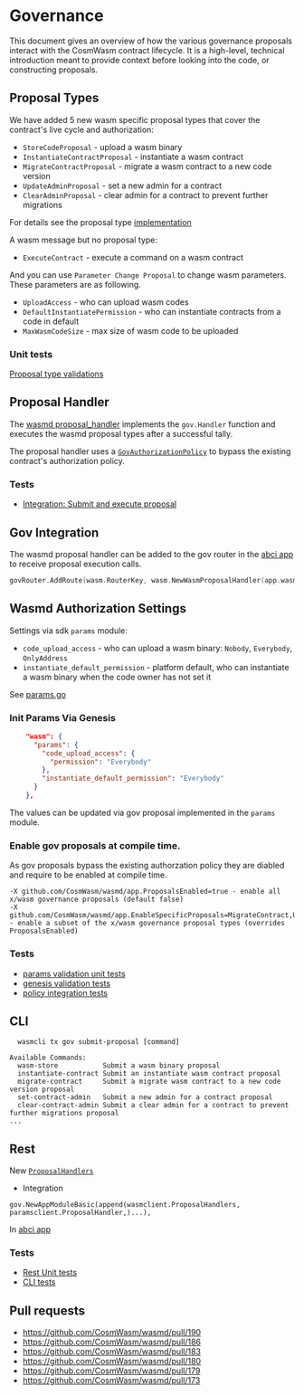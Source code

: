 # Governance

This document gives an overview of how the various governance
proposals interact with the CosmWasm contract lifecycle. It is
a high-level, technical introduction meant to provide context before
looking into the code, or constructing proposals. 

## Proposal Types
We have added 5 new wasm specific proposal types that cover the contract's live cycle and authorization:
 
* `StoreCodeProposal` - upload a wasm binary
* `InstantiateContractProposal` - instantiate a wasm contract
* `MigrateContractProposal` - migrate a wasm contract to a new code version
* `UpdateAdminProposal` - set a new admin for a contract
* `ClearAdminProposal` - clear admin for a contract to prevent further migrations

For details see the proposal type [implementation](https://github.com/line/link-modules/blob/develop/x/wasm/internal/types/proposal.go)

A wasm message but no proposal type: 
* `ExecuteContract` - execute a command on a wasm contract

And you can use `Parameter Change Proposal` to change wasm parameters.
These parameters are as following.

* `UploadAccess` - who can upload wasm codes
* `DefaultInstantiatePermission` - who can instantiate contracts from a code in default
* `MaxWasmCodeSize` - max size of wasm code to be uploaded

### Unit tests
[Proposal type validations](https://github.com/line/link-modules/blob/develop/x/wasm/internal/types/proposal_test.go)

## Proposal Handler
The [wasmd proposal_handler](https://github.com/line/link-modules/blob/develop/x/wasm/internal/keeper/proposal_handler.go) implements the `gov.Handler` function
and executes the wasmd proposal types after a successful tally.
 
The proposal handler uses a [`GovAuthorizationPolicy`](https://github.com/line/link-modules/blob/develop/x/wasm/internal/keeper/authz_policy.go#L29) to bypass the existing contract's authorization policy.

### Tests
* [Integration: Submit and execute proposal](https://github.com/line/link-modules/blob/develop/x/wasm/internal/keeper/proposal_integration_test.go)

## Gov Integration
The wasmd proposal handler can be added to the gov router in the [abci app](https://github.com/line/link-modules/blob/develop/x/wasm/linkwasmd/app/app.go#L240)
to receive proposal execution calls. 
```go
govRouter.AddRoute(wasm.RouterKey, wasm.NewWasmProposalHandler(app.wasmKeeper, enabledProposals))
```

## Wasmd Authorization Settings

Settings via sdk `params` module: 
- `code_upload_access` - who can upload a wasm binary: `Nobody`, `Everybody`, `OnlyAddress`
- `instantiate_default_permission` - platform default, who can instantiate a wasm binary when the code owner has not set it 

See [params.go](https://github.com/line/link-modules/blob/develop/x/wasm/internal/types/params.go)

### Init Params Via Genesis 

```json
    "wasm": {
      "params": {
        "code_upload_access": {
          "permission": "Everybody"
        },
        "instantiate_default_permission": "Everybody"
      }
    },
```

The values can be updated via gov proposal implemented in the `params` module.

### Enable gov proposals at **compile time**. 
As gov proposals bypass the existing authorzation policy they are diabled and require to be enabled at compile time. 
```
-X github.com/CosmWasm/wasmd/app.ProposalsEnabled=true - enable all x/wasm governance proposals (default false)
-X github.com/CosmWasm/wasmd/app.EnableSpecificProposals=MigrateContract,UpdateAdmin,ClearAdmin - enable a subset of the x/wasm governance proposal types (overrides ProposalsEnabled)
```

### Tests
* [params validation unit tests](https://github.com/line/link-modules/blob/develop/x/wasm/internal/types/params_test.go)
* [genesis validation tests](https://github.com/line/link-modules/blob/develop/x/wasm/internal/types/genesis_test.go)
* [policy integration tests](https://github.com/line/link-modules/blob/develop/x/wasm/internal/keeper/keeper_test.go)

## CLI

```shell script
  wasmcli tx gov submit-proposal [command]

Available Commands:
  wasm-store           Submit a wasm binary proposal
  instantiate-contract Submit an instantiate wasm contract proposal
  migrate-contract     Submit a migrate wasm contract to a new code version proposal
  set-contract-admin   Submit a new admin for a contract proposal
  clear-contract-admin Submit a clear admin for a contract to prevent further migrations proposal
...
```
## Rest
New [`ProposalHandlers`](https://github.com/line/link-modules/blob/develop/x/wasm/client/proposal_handler.go)

* Integration
```shell script
gov.NewAppModuleBasic(append(wasmclient.ProposalHandlers, paramsclient.ProposalHandler,)...),
```
In [abci app](https://github.com/line/link-modules/blob/6d1cec3f0160670bf8d878e7c5b1986f31703522/x/wasm/linkwasmd/app/app.go#L59)

### Tests
* [Rest Unit tests](https://github.com/line/link-modules/blob/develop/x/wasm/client/proposal_handler_test.go)
* [CLI tests](https://github.com/line/link-modules/blob/develop/x/wasm/linkwasmd/cli_test/cli_test.go)


## Pull requests
* https://github.com/CosmWasm/wasmd/pull/190
* https://github.com/CosmWasm/wasmd/pull/186
* https://github.com/CosmWasm/wasmd/pull/183
* https://github.com/CosmWasm/wasmd/pull/180
* https://github.com/CosmWasm/wasmd/pull/179
* https://github.com/CosmWasm/wasmd/pull/173
